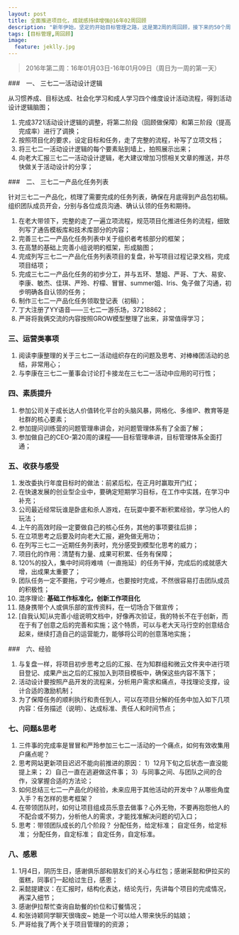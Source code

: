 ```yaml
---
layout: post
title: 全面推进项目化，成就感持续增强@16年02周回顾
description: "新年伊始，坚定的开始目标管理之路，这是第2周的周回顾，接下来的50个周，等你一起来"
tags: [目标管理,周回顾]
image:
  feature: jeklly.jpg
---
```


> 2016年第二周：16年01月03日-16年01月09日（周日为一周的第一天）


###　一、 三七二一活动设计逻辑

从习惯养成、目标达成、社会化学习和成人学习四个维度设计活动流程，得到活动设计逻辑脑图；

1. 完成3721活动设计逻辑的调整，将第二阶段（回顾做保障）和第三阶段（提高完成率）进行了调换；
2. 按照项目化的要求，设定目标和任务，走了完整的流程，补写了立项文档；
3. 将三七二一活动设计逻辑的每个要素贴到墙上，拍照展示出来；
4. 向老大汇报三七二一活动设计逻辑，老大建议增加习惯相关文章的推送，并尽快做关于活动设计的分享；

###　二、 三七二一产品化任务列表

针对三七二一产品化，梳理了需要完成的任务列表，确保在月底得到产品包初稿。组织团队成员开会，分别与各位成员沟通、确认认领的任务和期待。

1. 在老大带领下，完整的走了一遍立项流程，规范项目化推进任务的流程，细致列写了通告模板库和技术库部分的内容；
2. 完善三七二一产品化任务列表中关于组织者考核部分的框架；
3. 在高慧的基础上完善小组说明的框架，形成脑图；
4. 完成列写三七二一产品化任务列表项目的复盘，补写项目过程记录文档，完成项目结项；
5. 完成三七二一产品化任务的初步分工，并与五环、慧姐、严哥、丁大、易安、李康、敏杰、佳琪、严玲、柠檬、冒冒、summer姐、Iris、兔子做了沟通，初步明确各自认领的任务；
6. 制作三七二一产品化任务领取登记表（初稿）；
7. 丁大注册了YY语音——三七二一游乐场，37218862； 
8. 严哥将我俩交流的内容按照GROW模型整理了出来，非常值得学习；

### 三、运营类事项

1. 阅读李康整理的关于三七二一活动组织存在的问题及思考、对棒棒团活动的总结，非常用心；
2. 与李康在三七二一董事会讨论打卡接龙在三七二一活动中应用的可行性；

### 四、素质提升

1. 参加公司关于成长达人价值转化平台的头脑风暴，网格化、多维IP、教育等是社群的核心要素；
2. 参加提问训练营的问题管理串讲会，对问题管理体系有了全面了解；
3. 参加做自己的CEO-第20周的课程——目标管理串讲，目标管理体系全面打通；

### 五、收获与感受

1. 发改委执行年度目标时的做法：前紧后松，在正月时赢取开门红；
2. 在快速发展的创业型企业中，要确定短期学习目标，在工作中实践，在学习中补充；
3. 公司最近经常玩谁是卧底和杀人游戏，在玩耍中要不断积累经验，学习他人的玩法；
4. 上午的高效时段一定要做自己的核心任务，其他的事项要往后排；
5. 在立项思考之后要及时向老大汇报，避免做无用功；
6. 在列写三七二一近期任务列表时，充分感受到模型化思考的威力；
7. 项目化的作用：清楚有力量、成果可积累、任务有保障；
8. 120%的投入，集中时间将难啃（一直拖延）的任务干掉，完成后的成就感大增，出成果太重要了；
9. 团队任务一定不要拖，宁可少睡点，也要按时完成，不然很容易打击团队成员的积极性；
10. 混序理论: **基础工作标准化，创新工作项目化**
11. 随身携带个人或俱乐部的宣传资料，在一切场合下做宣传；
12. [自我认知]从完善小组说明文档中，好像再次验证，我的特长不在于创新，而在于有了创意之后的完善和实施；这个特质，可以与老大天马行空的创意结合起来，继续打造自己的运营能力，能够将公司的创意落地实施；

###　六、经验

1. 与复盘一样，将项目初步思考之后的汇报、在为知群组和微云文件夹中进行项目登记、成果产出之后的汇报加入到项目模板中，确保这些内容不落下；
2. 活动设计要按照产品开发的流程来，分析用户需求和痛点，寻找理论支撑，设计合适的激励机制；
3. 为了保障任务的顺利执行和责任到人，可以在项目分解的任务中加入如下几项内容：任务描述（说明）、达成标准、责任人和时间节点；

### 七、问题&思考

1. 三件事的完成率是冒冒和严玲参加三七二一活动的一个痛点，如何有效收集用户痛点呢？
2. 思考网站更新项目迟迟不能向前推进的原因：
1）12月下旬之后状态一直没能提上来；
2）自己一直在逃避做这件事；
3）与同事之间、与团队之间的合作，没掌握合适的方法论；
3. 如何总结三七二一产品化的经验，未来应用于其他活动的开发中？从哪些角度入手？有怎样的思考框架？
4. 在带领团队时，如何让项目组成员乐意去做事？心外无物，不要再抱怨他人的不配合或不努力，分析他人的需求，才能找准解决问题的切入口；
5. 思考：带领团队成长的几个阶段？
分配任务，给定标准；
自定任务，给定标准；
分配任务，自定标准；
自定任务，自定标准。


### 八、感恩

1. 1月4日，阴历生日，感谢俱乐部和朋友们的关心与红包；感谢采懿和伊拉买的蛋糕，同事们一起给过生日，感恩；
2. 采懿提建议：在汇报时，结构化表达，结论先行，先讲每个项目的完成情况，再深入细节；
3. 感谢伊拉帮忙查询自助餐的价位和订餐情况；
4. 和张诗颖同学聊天很嗨皮~ 她是一个可以给人带来快乐的姑娘；
5. 严哥给我了两个关于项目管理的的资源；

